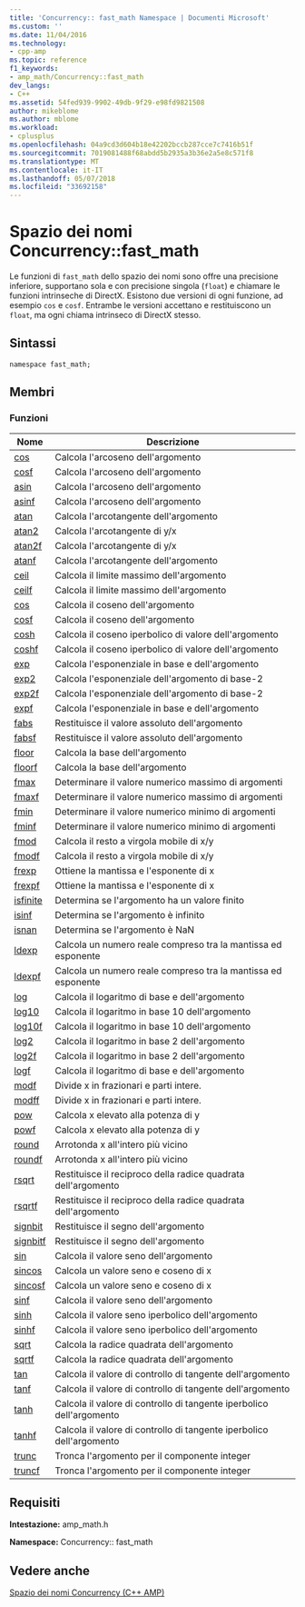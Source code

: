 ```yaml
---
title: 'Concurrency:: fast_math Namespace | Documenti Microsoft'
ms.custom: ''
ms.date: 11/04/2016
ms.technology:
- cpp-amp
ms.topic: reference
f1_keywords:
- amp_math/Concurrency::fast_math
dev_langs:
- C++
ms.assetid: 54fed939-9902-49db-9f29-e98fd9821508
author: mikeblome
ms.author: mblome
ms.workload:
- cplusplus
ms.openlocfilehash: 04a9cd3d604b18e42202bccb287cce7c7416b51f
ms.sourcegitcommit: 7019081488f68abdd5b2935a3b36e2a5e8c571f8
ms.translationtype: MT
ms.contentlocale: it-IT
ms.lasthandoff: 05/07/2018
ms.locfileid: "33692158"
---
```

# <a name="concurrencyfastmath-namespace"></a>Spazio dei nomi Concurrency::fast_math
Le funzioni di `fast_math` dello spazio dei nomi sono offre una precisione inferiore, supportano sola e con precisione singola (`float`) e chiamare le funzioni intrinseche di DirectX. Esistono due versioni di ogni funzione, ad esempio `cos` e `cosf`. Entrambe le versioni accettano e restituiscono un `float`, ma ogni chiama intrinseco di DirectX stesso.  
  
## <a name="syntax"></a>Sintassi  
  
```  
namespace fast_math;  
```  
  
## <a name="members"></a>Membri  
  
### <a name="functions"></a>Funzioni  
  
|Nome|Descrizione|  
|----------|-----------------|  
|[cos](concurrency-fast-math-namespace-functions.md#cos)|Calcola l'arcoseno dell'argomento|  
|[cosf](concurrency-fast-math-namespace-functions.md#cosf)|Calcola l'arcoseno dell'argomento|  
|[asin](concurrency-fast-math-namespace-functions.md#asin)|Calcola l'arcoseno dell'argomento|  
|[asinf](concurrency-fast-math-namespace-functions.md#asinf)|Calcola l'arcoseno dell'argomento|  
|[atan](concurrency-fast-math-namespace-functions.md#atan)|Calcola l'arcotangente dell'argomento|  
|[atan2](concurrency-fast-math-namespace-functions.md#atan2)|Calcola l'arcotangente di y/x|  
|[atan2f](concurrency-fast-math-namespace-functions.md#atan2f)|Calcola l'arcotangente di y/x|  
|[atanf](concurrency-fast-math-namespace-functions.md#atanf)|Calcola l'arcotangente dell'argomento|  
|[ceil](concurrency-fast-math-namespace-functions.md#ceil)|Calcola il limite massimo dell'argomento|  
|[ceilf](concurrency-fast-math-namespace-functions.md#ceilf)|Calcola il limite massimo dell'argomento|  
|[cos](concurrency-fast-math-namespace-functions.md#cos)|Calcola il coseno dell'argomento|  
|[cosf](concurrency-fast-math-namespace-functions.md#cosf)|Calcola il coseno dell'argomento|  
|[cosh](concurrency-fast-math-namespace-functions.md#cosh)|Calcola il coseno iperbolico di valore dell'argomento|  
|[coshf](concurrency-fast-math-namespace-functions.md#coshf)|Calcola il coseno iperbolico di valore dell'argomento|  
|[exp](concurrency-fast-math-namespace-functions.md#exp)|Calcola l'esponenziale in base e dell'argomento|  
|[exp2](concurrency-fast-math-namespace-functions.md#exp2)|Calcola l'esponenziale dell'argomento di base-2|  
|[exp2f](concurrency-fast-math-namespace-functions.md#exp2f)|Calcola l'esponenziale dell'argomento di base-2|  
|[expf](concurrency-fast-math-namespace-functions.md#expf)|Calcola l'esponenziale in base e dell'argomento|  
|[fabs](concurrency-fast-math-namespace-functions.md#fabs)|Restituisce il valore assoluto dell'argomento|  
|[fabsf](concurrency-fast-math-namespace-functions.md#fabsf)|Restituisce il valore assoluto dell'argomento|  
|[floor](concurrency-fast-math-namespace-functions.md#floor)|Calcola la base dell'argomento|  
|[floorf](concurrency-fast-math-namespace-functions.md#floorf)|Calcola la base dell'argomento|  
|[fmax](concurrency-fast-math-namespace-functions.md#fmax)|Determinare il valore numerico massimo di argomenti|  
|[fmaxf](concurrency-fast-math-namespace-functions.md#fmaxf)|Determinare il valore numerico massimo di argomenti|  
|[fmin](concurrency-fast-math-namespace-functions.md#fmin)|Determinare il valore numerico minimo di argomenti|  
|[fminf](concurrency-fast-math-namespace-functions.md#fminf)|Determinare il valore numerico minimo di argomenti|  
|[fmod](concurrency-fast-math-namespace-functions.md#fmod)|Calcola il resto a virgola mobile di x/y|  
|[fmodf](concurrency-fast-math-namespace-functions.md#fmodf)|Calcola il resto a virgola mobile di x/y|  
|[frexp](concurrency-fast-math-namespace-functions.md#frexp)|Ottiene la mantissa e l'esponente di x|  
|[frexpf](concurrency-fast-math-namespace-functions.md#frexpf)|Ottiene la mantissa e l'esponente di x|  
|[isfinite](concurrency-fast-math-namespace-functions.md#isfinite)|Determina se l'argomento ha un valore finito|  
|[isinf](concurrency-fast-math-namespace-functions.md#isinf)|Determina se l'argomento è infinito|  
|[isnan](concurrency-fast-math-namespace-functions.md#isnan)|Determina se l'argomento è NaN|  
|[ldexp](concurrency-fast-math-namespace-functions.md#ldexp)|Calcola un numero reale compreso tra la mantissa ed esponente|  
|[ldexpf](concurrency-fast-math-namespace-functions.md#ldexpf)|Calcola un numero reale compreso tra la mantissa ed esponente|  
|[log](concurrency-fast-math-namespace-functions.md#log)|Calcola il logaritmo di base e dell'argomento|  
|[log10](concurrency-fast-math-namespace-functions.md#log10)|Calcola il logaritmo in base 10 dell'argomento|  
|[log10f](concurrency-fast-math-namespace-functions.md#log10f)|Calcola il logaritmo in base 10 dell'argomento|  
|[log2](concurrency-fast-math-namespace-functions.md#log2)|Calcola il logaritmo in base 2 dell'argomento|  
|[log2f](concurrency-fast-math-namespace-functions.md#log2f)|Calcola il logaritmo in base 2 dell'argomento|  
|[logf](concurrency-fast-math-namespace-functions.md#logf)|Calcola il logaritmo di base e dell'argomento|  
|[modf](concurrency-fast-math-namespace-functions.md#modf)|Divide x in frazionari e parti intere.|  
|[modff](concurrency-fast-math-namespace-functions.md#modff)|Divide x in frazionari e parti intere.|  
|[pow](concurrency-fast-math-namespace-functions.md#pow)|Calcola x elevato alla potenza di y|  
|[powf](concurrency-fast-math-namespace-functions.md#powf)|Calcola x elevato alla potenza di y|  
|[round](concurrency-fast-math-namespace-functions.md#round)|Arrotonda x all'intero più vicino|  
|[roundf](concurrency-fast-math-namespace-functions.md#roundf)|Arrotonda x all'intero più vicino|  
|[rsqrt](concurrency-fast-math-namespace-functions.md#rsqrt)|Restituisce il reciproco della radice quadrata dell'argomento|  
|[rsqrtf](concurrency-fast-math-namespace-functions.md#rsqrtf)|Restituisce il reciproco della radice quadrata dell'argomento|  
|[signbit](concurrency-fast-math-namespace-functions.md#signbit)|Restituisce il segno dell'argomento|  
|[signbitf](concurrency-fast-math-namespace-functions.md#signbitf)|Restituisce il segno dell'argomento|  
|[sin](concurrency-fast-math-namespace-functions.md#sin)|Calcola il valore seno dell'argomento|  
|[sincos](concurrency-fast-math-namespace-functions.md#sincos)|Calcola un valore seno e coseno di x|  
|[sincosf](concurrency-fast-math-namespace-functions.md#sincosf)|Calcola un valore seno e coseno di x|  
|[sinf](concurrency-fast-math-namespace-functions.md#sinf)|Calcola il valore seno dell'argomento|  
|[sinh](concurrency-fast-math-namespace-functions.md#sinh)|Calcola il valore seno iperbolico dell'argomento|  
|[sinhf](concurrency-fast-math-namespace-functions.md#sinhf)|Calcola il valore seno iperbolico dell'argomento|  
|[sqrt](concurrency-fast-math-namespace-functions.md#sqrt)|Calcola la radice quadrata dell'argomento|  
|[sqrtf](concurrency-fast-math-namespace-functions.md#sqrtf)|Calcola la radice quadrata dell'argomento|  
|[tan](concurrency-fast-math-namespace-functions.md#tan)|Calcola il valore di controllo di tangente dell'argomento|  
|[tanf](concurrency-fast-math-namespace-functions.md#tanf)|Calcola il valore di controllo di tangente dell'argomento|  
|[tanh](concurrency-fast-math-namespace-functions.md#tanh)|Calcola il valore di controllo di tangente iperbolico dell'argomento|  
|[tanhf](concurrency-fast-math-namespace-functions.md#tanhf)|Calcola il valore di controllo di tangente iperbolico dell'argomento|  
|[trunc](concurrency-fast-math-namespace-functions.md#trunc)|Tronca l'argomento per il componente integer|  
|[truncf](concurrency-fast-math-namespace-functions.md#truncf)|Tronca l'argomento per il componente integer|  

## <a name="requirements"></a>Requisiti  
 **Intestazione:** amp_math.h  
  
 **Namespace:** Concurrency:: fast_math  
  
## <a name="see-also"></a>Vedere anche  
 [Spazio dei nomi Concurrency (C++ AMP)](concurrency-namespace-cpp-amp.md)
